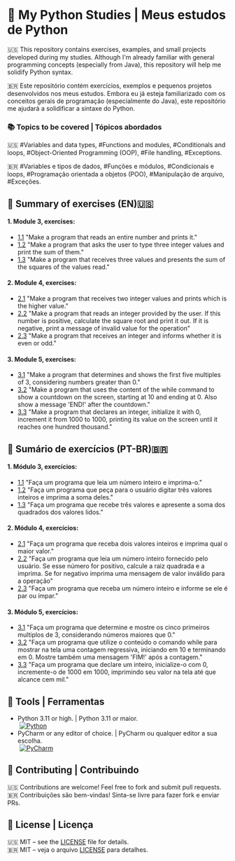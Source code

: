# 🐍 My Python Studies | Meus estudos de Python

🇺🇸 This repository contains exercises, examples, and small projects developed during my studies. Although I'm already familiar with general programming concepts (especially from Java), this repository will help me solidify Python syntax.

🇧🇷 Este repositório contém exercícios, exemplos e pequenos projetos desenvolvidos nos meus estudos. Embora eu já esteja familiarizado com os conceitos gerais de programação (especialmente do Java), este repositório me ajudará a solidificar a sintaxe do Python.

### 📚 Topics to be covered | Tópicos abordados
🇺🇸 #Variables and data types, #Functions and modules, #Conditionals and loops, #Object-Oriented Programming (OOP), #File handling, #Exceptions.

🇧🇷 #Variables e tipos de dados, #Funções e módulos, #Condicionais e loops, #Programação orientada a objetos (POO), #Manipulação de arquivo, #Exceções.

## 📄 Summary of exercises (EN)🇺🇸

#### 1. Module 3, exercises:
- [1.1](https://github.com/joaohgp-dev/my-python-path/blob/main/src/module_3/ex_1_1_print_int.py) "Make a program that reads an entire number and prints it."  <br>
- [1.2](https://github.com/joaohgp-dev/my-python-path/blob/main/src/module_3/ex_1_2_sum_three_int.py) "Make a program that asks the user to type three integer values and print the sum of them."  <br>
- [1.3](https://github.com/joaohgp-dev/my-python-path/blob/main/src/module_3/ex_1_3_sum_int_squares.py) "Make a program that receives three values and presents the sum of the squares of the values read."

#### 2. Module 4, exercises:
- [2.1](https://github.com/joaohgp-dev/my-python-path/blob/main/src/module_4/ex_2_1_high_value.py) "Make a program that receives two integer values and prints which is the higher value."  <br>
- [2.2](https://github.com/joaohgp-dev/my-python-path/blob/main/src/module_4/ex_2_2_root_or_error.py) "Make a program that reads an integer provided by the user. If this number is positive, calculate the square root and print it out. If it is negative, print a message of invalid value for the operation"  <br>
- [2.3](https://github.com/joaohgp-dev/my-python-path/blob/main/src/module_4/ex_2_3_even_or_odd.py) "Make a program that receives an integer and informs whether it is even or odd."
   
#### 3. Module 5, exercises: 
- [3.1]() "Make a program that determines and shows the first five multiples of 3, considering numbers greater than 0."  <br>
- [3.2]() "Make a program that uses the content of the while command to show a countdown on the screen, starting at 10 and ending at 0. Also show a message 'END!' after the countdown."  <br>
- [3.3]() "Make a program that declares an integer, initialize it with 0, increment it from 1000 to 1000, printing its value on the screen until it reaches one hundred thousand."

## 📄 Sumário de exercícios (PT-BR)🇧🇷

#### 1. Módulo 3, exercícios:
- [1.1](https://github.com/joaohgp-dev/my-python-path/blob/main/src/module_3/ex_1_1_print_int.py) "Faça um programa que leia um número inteiro e imprima-o."  <br>
- [1.2](https://github.com/joaohgp-dev/my-python-path/blob/main/src/module_3/ex_1_2_sum_three_int.py) "Faça um programa que peça para o usuário digitar três valores inteiros e imprima a soma deles."  <br>
- [1.3](https://github.com/joaohgp-dev/my-python-path/blob/main/src/module_3/ex_1_3_sum_int_squares.py) "Faça um programa que recebe três valores e apresente a soma dos quadrados dos valores lidos."
   
#### 2. Módulo 4, exercícios:
- [2.1](https://github.com/joaohgp-dev/my-python-path/blob/main/src/module_4/ex_2_1_high_value.py) "Faça um programa que receba dois valores inteiros e imprima qual o maior valor."  <br>
- [2.2](https://github.com/joaohgp-dev/my-python-path/blob/main/src/module_4/ex_2_2_root_or_error.py) "Faça um programa que leia um número inteiro fornecido pelo usuário. Se esse número for positivo, calcule a raiz quadrada e a imprima. Se for negativo imprima uma mensagem de valor inválido para a operação"  <br>
- [2.3](https://github.com/joaohgp-dev/my-python-path/blob/main/src/module_4/ex_2_3_even_or_odd.py) "Faça um programa que receba um número inteiro e informe se ele é par ou ímpar."

#### 3. Módulo 5, exercícios:
- [3.1](#) "Faça um programa que determine e mostre os cinco primeiros multiplos de 3, considerando números maiores que 0." <br>
- [3.2](#) "Faça um programa que utilize o conteúdo o comando while para mostrar na tela uma contagem regressiva, iniciando em 10 e terminando em 0. Mostre também uma mensagem 'FIM!' após a contagem." <br>
- [3.3](#) "Faça um programa que declare um inteiro, inicialize-o com 0, incremente-o de 1000 em 1000, imprimindo seu valor na tela até que alcance cem mil."

## 🧰 Tools | Ferramentas
- Python 3.11 or high. | Python 3.11 or maior.  <br>
&nbsp;[![Python](https://img.shields.io/badge/Python-3776AB.svg?style=for-the-badge&logo=Python&logoColor=white)](https://github.com/Aveek-Saha/GitHub-Profile-Badges)
- PyCharm or any editor of choice. | PyCharm ou qualquer editor a sua escolha.  <br>
&nbsp;[![PyCharm](https://img.shields.io/badge/PyCharm-000000.svg?style=for-the-badge&logo=PyCharm&logoColor=white)](https://github.com/Aveek-Saha/GitHub-Profile-Badges)  <br>

## 🤝 Contributing | Contribuindo
🇺🇸 Contributions are welcome! Feel free to fork and submit pull requests.  <br>
🇧🇷 Contribuições são bem-vindas! Sinta-se livre para fazer fork e enviar PRs.

## 📜 License | Licença
🇺🇸 MIT – see the [LICENSE](LICENSE) file for details.  <br>
🇧🇷 MIT – veja o arquivo [LICENSE](LICENSE) para detalhes.
